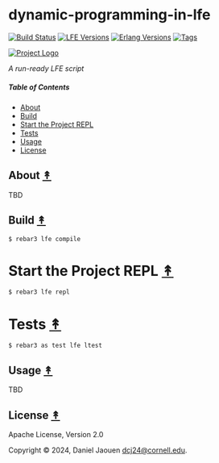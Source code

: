 # dynamic-programming-in-lfe

[![Build Status][gh-actions-badge]][gh-actions]
[![LFE Versions][lfe-badge]][lfe]
[![Erlang Versions][erlang-badge]][version]
[![Tags][github-tags-badge]][github-tags]

[![Project Logo][logo]][logo-large]

*A run-ready LFE script*

##### Table of Contents

* [About](#about-)
* [Build](#build-)
* [Start the Project REPL](#start-the-repl-)
* [Tests](#tests-)
* [Usage](#usage-)
* [License](#license-)

## About [&#x219F;](#table-of-contents)

TBD

## Build [&#x219F;](#table-of-contents)

```shell
$ rebar3 lfe compile
```

# Start the Project REPL [&#x219F;](#table-of-contents)

```shell
$ rebar3 lfe repl
```

# Tests [&#x219F;](#table-of-contents)

```shell
$ rebar3 as test lfe ltest
```

## Usage [&#x219F;](#table-of-contents)

TBD

## License [&#x219F;](#table-of-contents)

Apache License, Version 2.0

Copyright © 2024, Daniel Jaouen <dcj24@cornell.edu>.

[//]: ---Named-Links---

[logo]: https://avatars1.githubusercontent.com/u/3434967?s=250
[logo-large]: https://avatars1.githubusercontent.com/u/3434967
[github]: https://github.com/ORG/dynamic-programming-in-lfe
[gitlab]: https://gitlab.com/ORG/dynamic-programming-in-lfe
[gh-actions-badge]: https://github.com/ORG/dynamic-programming-in-lfe/actions/workflows/cicd.yml/badge.svg
[gh-actions]: https://github.com/ORG/dynamic-programming-in-lfe/actions/workflows/cicd.yml
[lfe]: https://github.com/lfe/lfe
[lfe-badge]: https://img.shields.io/badge/lfe-2.1-blue.svg
[erlang-badge]: https://img.shields.io/badge/erlang-21%20to%2026-blue.svg
[version]: https://github.com/ORG/dynamic-programming-in-lfe/blob/main/.github/workflows/cicd.yml
[github-tags]: https://github.com/ORG/dynamic-programming-in-lfe/tags
[github-tags-badge]: https://img.shields.io/github/tag/ORG/dynamic-programming-in-lfe.svg
[github-downloads]: https://img.shields.io/github/downloads/ORG/dynamic-programming-in-lfe/total.svg
